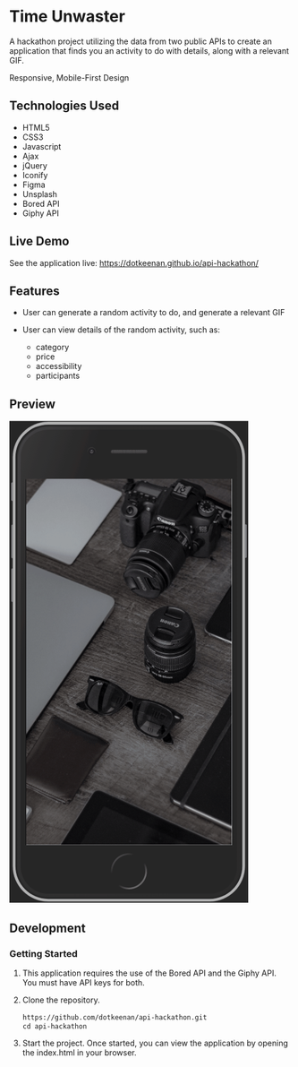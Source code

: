 # Time Unwaster
A hackathon project utilizing the data from two public APIs to create an application that finds you an activity to do with details, along with a relevant GIF.

Responsive, Mobile-First Design

## Technologies Used
- HTML5
- CSS3
- Javascript
- Ajax
- jQuery
- Iconify
- Figma
- Unsplash
- Bored API
- Giphy API


## Live Demo

See the application live: https://dotkeenan.github.io/api-hackathon/

## Features

- User can generate a random activity to do, and generate a relevant GIF
- User can view details of the random activity, such as:

   - category
   - price
   - accessibility
   - participants

## Preview
![Time Unwaster](hackathon2-github-preview.gif)

## Development

### Getting Started

1.  This application requires the use of the Bored API and the Giphy API.
    You must have API keys for both.

2.  Clone the repository.
    ```shell
    https://github.com/dotkeenan/api-hackathon.git
    cd api-hackathon
    ```
3.  Start the project.  Once started, you can view the application by opening the index.html in your browser.

